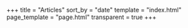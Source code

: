 +++
title = "Articles"
sort_by = "date"
template = "index.html"
page_template = "page.html"
transparent = true
+++
